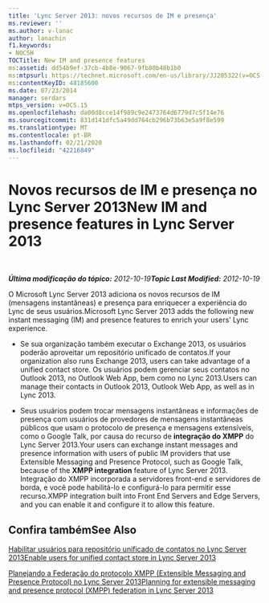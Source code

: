 ```yaml
---
title: 'Lync Server 2013: novos recursos de IM e presença'
ms.reviewer: ''
ms.author: v-lanac
author: lanachin
f1.keywords:
- NOCSH
TOCTitle: New IM and presence features
ms:assetid: dd54b9ef-37cb-4b8e-9067-9fb80b48b1b0
ms:mtpsurl: https://technet.microsoft.com/en-us/library/JJ205322(v=OCS.15)
ms:contentKeyID: 48185600
ms.date: 07/23/2014
manager: serdars
mtps_version: v=OCS.15
ms.openlocfilehash: da00d8cce14f989c9e2473764d6779d7c5f14e76
ms.sourcegitcommit: 831d141dfc5a49dd764cb296b73b63e5a9f8e599
ms.translationtype: MT
ms.contentlocale: pt-BR
ms.lasthandoff: 02/21/2020
ms.locfileid: "42216849"
---
```

<div data-xmlns="http://www.w3.org/1999/xhtml">

<div class="topic" data-xmlns="http://www.w3.org/1999/xhtml" data-msxsl="urn:schemas-microsoft-com:xslt" data-cs="https://msdn.microsoft.com/">

<div data-asp="https://msdn2.microsoft.com/asp">

# <a name="new-im-and-presence-features-in-lync-server-2013"></a><span data-ttu-id="efa98-102">Novos recursos de IM e presença no Lync Server 2013</span><span class="sxs-lookup"><span data-stu-id="efa98-102">New IM and presence features in Lync Server 2013</span></span>

</div>

<div id="mainSection">

<div id="mainBody">

<span> </span>

<span data-ttu-id="efa98-103">_**Última modificação do tópico:** 2012-10-19_</span><span class="sxs-lookup"><span data-stu-id="efa98-103">_**Topic Last Modified:** 2012-10-19_</span></span>

<span data-ttu-id="efa98-104">O Microsoft Lync Server 2013 adiciona os novos recursos de IM (mensagens instantâneas) e presença para enriquecer a experiência do Lync de seus usuários.</span><span class="sxs-lookup"><span data-stu-id="efa98-104">Microsoft Lync Server 2013 adds the following new instant messaging (IM) and presence features to enrich your users’ Lync experience.</span></span>

  - <span data-ttu-id="efa98-105">Se sua organização também executar o Exchange 2013, os usuários poderão aproveitar um repositório unificado de contatos.</span><span class="sxs-lookup"><span data-stu-id="efa98-105">If your organization also runs Exchange 2013, users can take advantage of a unified contact store.</span></span> <span data-ttu-id="efa98-106">Os usuários podem gerenciar seus contatos no Outlook 2013, no Outlook Web App, bem como no Lync 2013.</span><span class="sxs-lookup"><span data-stu-id="efa98-106">Users can manage their contacts in Outlook 2013, Outlook Web App, as well as in Lync 2013.</span></span>

  - <span data-ttu-id="efa98-107">Seus usuários podem trocar mensagens instantâneas e informações de presença com usuários de provedores de mensagens instantâneas públicos que usam o protocolo de presença e mensagens extensíveis, como o Google Talk, por causa do recurso de **integração do XMPP** do Lync Server 2013.</span><span class="sxs-lookup"><span data-stu-id="efa98-107">Your users can exchange instant messages and presence information with users of public IM providers that use Extensible Messaging and Presence Protocol, such as Google Talk, because of the **XMPP integration** feature of Lync Server 2013.</span></span> <span data-ttu-id="efa98-108">Integração do XMPP incorporada a servidores front-end e servidores de borda, e você pode habilitá-lo e configurá-lo para permitir esse recurso.</span><span class="sxs-lookup"><span data-stu-id="efa98-108">XMPP integration built into Front End Servers and Edge Servers, and you can enable it and configure it to allow this feature.</span></span>

<div>

## <a name="see-also"></a><span data-ttu-id="efa98-109">Confira também</span><span class="sxs-lookup"><span data-stu-id="efa98-109">See Also</span></span>


[<span data-ttu-id="efa98-110">Habilitar usuários para repositório unificado de contatos no Lync Server 2013</span><span class="sxs-lookup"><span data-stu-id="efa98-110">Enable users for unified contact store in Lync Server 2013</span></span>](lync-server-2013-enable-users-for-unified-contact-store.md)  


[<span data-ttu-id="efa98-111">Planejando a Federação do protocolo XMPP (Extensible Messaging and Presence Protocol) no Lync Server 2013</span><span class="sxs-lookup"><span data-stu-id="efa98-111">Planning for extensible messaging and presence protocol (XMPP) federation in Lync Server 2013</span></span>](lync-server-2013-planning-for-extensible-messaging-and-presence-protocol-xmpp-federation.md)  
  

</div>

</div>

<span> </span>

</div>

</div>

</div>

